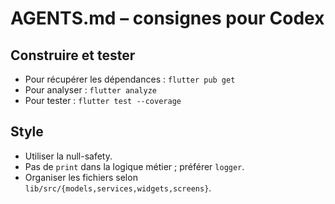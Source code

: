 # AGENTS.md – consignes pour Codex

## Construire et tester
- Pour récupérer les dépendances : `flutter pub get`
- Pour analyser : `flutter analyze`
- Pour tester : `flutter test --coverage`

## Style
- Utiliser la null-safety.
- Pas de `print` dans la logique métier ; préférer `logger`.
- Organiser les fichiers selon `lib/src/{models,services,widgets,screens}`.
